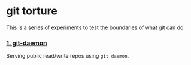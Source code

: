 git torture
===========

This is a series of experiments to test the boundaries of what git can do.

### [1. git-daemon](1.git-daemon/)

Serving public read/write repos using `git daemon`.
